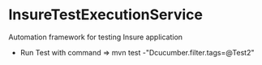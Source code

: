 # InsureTestExecutionService
Automation framework for testing Insure application

 - Run Test with command => mvn test -"Dcucumber.filter.tags=@Test2"